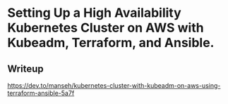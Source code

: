 # Setting Up a High Availability Kubernetes Cluster on AWS with Kubeadm, Terraform, and Ansible.



## Writeup
https://dev.to/manseh/kubernetes-cluster-with-kubeadm-on-aws-using-terraform-ansible-5a7f
